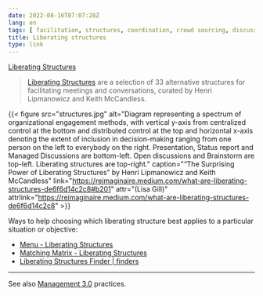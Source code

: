 ```yaml
---
date: 2022-08-16T07:07:28Z
lang: en
tags: [ facilitation, structures, coordination, crowd sourcing, discussions, brainstorming ]
title: Liberating structures
type: link
---
```


[Liberating Structures](http://www.liberatingstructures.com  )

> [Liberating Structures](http://www.liberatingstructures.com/) are a selection of 33 alternative structures for facilitating meetings and conversations, curated by Henri Lipmanowicz and Keith McCandless.

{{< figure src="structures.jpg" alt="Diagram representing a spectrum of organizational engagement methods, with vertical y-axis from centralized control at the bottom and distributed control at the top and horizontal x-axis denoting the extent of inclusion in decision-making ranging from one person on the left to everybody on the right. Presentation, Status report and Managed Discussions are bottom-left. Open discussions and Brainstorm are top-left. Liberating structures are top-right." caption="“The Surprising Power of Liberating Structures” by Henri Lipmanowicz and Keith McCandless" link="https://reimaginaire.medium.com/what-are-liberating-structures-de6f6d14c2c8#b201" attr="(Lisa Gill)" attrlink="https://reimaginaire.medium.com/what-are-liberating-structures-de6f6d14c2c8" >}}

Ways to help choosing which liberating structure best applies to a particular situation or objective:

* [Menu - Liberating Structures](https://www.liberatingstructures.com/ls-menu/)
* [Matching Matrix - Liberating Structures](https://www.liberatingstructures.com/matching-matrix/)
* [Liberating Structures Finder | finders](https://gphiliprogers.github.io/finders/lsfinder)

---

See also [Management 3.0](/management-30) practices.
